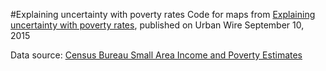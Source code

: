 #Explaining uncertainty with poverty rates
Code for maps from [Explaining uncertainty with poverty rates](http://www.urban.org/urban-wire/explaining-uncertainty-poverty-rates), published on Urban Wire September 10, 2015

Data source: [Census Bureau Small Area Income and Poverty Estimates](http://www.census.gov/did/www/saipe/data/statecounty/data/2013.html)